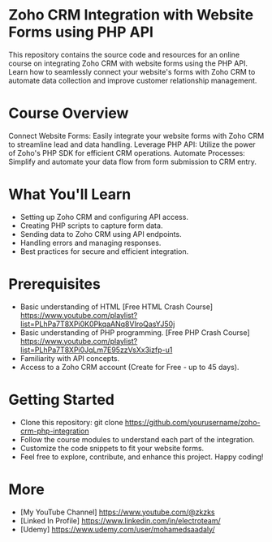 # Zoho CRM Integration with Website Forms using PHP API
This repository contains the source code and resources for an online course on integrating Zoho CRM with website forms using the PHP API. Learn how to seamlessly connect your website's forms with Zoho CRM to automate data collection and improve customer relationship management.

# Course Overview
Connect Website Forms: Easily integrate your website forms with Zoho CRM to streamline lead and data handling.
Leverage PHP API: Utilize the power of Zoho's PHP SDK for efficient CRM operations.
Automate Processes: Simplify and automate your data flow from form submission to CRM entry.

# What You'll Learn
- Setting up Zoho CRM and configuring API access.
- Creating PHP scripts to capture form data.
- Sending data to Zoho CRM using API endpoints.
- Handling errors and managing responses.
- Best practices for secure and efficient integration.

# Prerequisites
- Basic understanding of HTML [Free HTML Crash Course] https://www.youtube.com/playlist?list=PLhPa7T8XPi0K0PkqaANq8VIroQasYJ50j
- Basic understanding of PHP programming. [Free PHP Crash Course] https://www.youtube.com/playlist?list=PLhPa7T8XPi0JqLm7E95zzVsXx3izfp-u1
- Familiarity with API concepts.
- Access to a Zoho CRM account (Create for Free - up to 45 days).

# Getting Started
- Clone this repository: git clone https://github.com/yourusername/zoho-crm-php-integration
- Follow the course modules to understand each part of the integration.
- Customize the code snippets to fit your website forms.
- Feel free to explore, contribute, and enhance this project. Happy coding!

# More 
- [My YouTube Channel] https://www.youtube.com/@zkzks
- [Linked In Profile] https://www.linkedin.com/in/electroteam/
- [Udemy] https://www.udemy.com/user/mohamedsaadaly/
